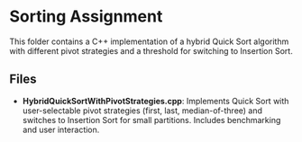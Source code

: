 # Sorting Assignment

This folder contains a C++ implementation of a hybrid Quick Sort algorithm with different pivot strategies and a threshold for switching to Insertion Sort.

## Files
- **HybridQuickSortWithPivotStrategies.cpp**: Implements Quick Sort with user-selectable pivot strategies (first, last, median-of-three) and switches to Insertion Sort for small partitions. Includes benchmarking and user interaction. 